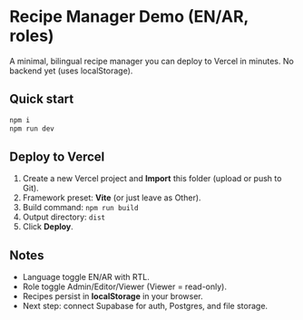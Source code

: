# Recipe Manager Demo (EN/AR, roles)

A minimal, bilingual recipe manager you can deploy to Vercel in minutes. No backend yet (uses localStorage).

## Quick start
```bash
npm i
npm run dev
```

## Deploy to Vercel
1. Create a new Vercel project and **Import** this folder (upload or push to Git).
2. Framework preset: **Vite** (or just leave as Other).
3. Build command: `npm run build`
4. Output directory: `dist`
5. Click **Deploy**.

## Notes
- Language toggle EN/AR with RTL.
- Role toggle Admin/Editor/Viewer (Viewer = read-only).
- Recipes persist in **localStorage** in your browser.
- Next step: connect Supabase for auth, Postgres, and file storage.

